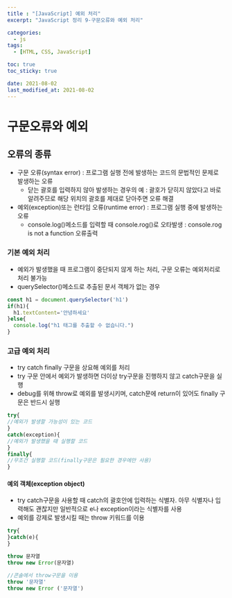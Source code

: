 ```yaml
---
title : "[JavaScript] 예외 처리"
excerpt: "JavaScript 정리 9-구문오류와 예외 처리"

categories:
  - js
tags:
  - [HTML, CSS, JavaScript]

toc: true
toc_sticky: true

date: 2021-08-02
last_modified_at: 2021-08-02
---
```

# 구문오류와 예외

## 오류의 종류
- 구문 오류(syntax error) : 프로그램 실행 전에 발생하는 코드의 문법적인 문제로 발생하는 오류
  - 닫는 괄호를 입력하지 않아 발생하는 경우의 예 : 괄호가 닫히지 않았다고 바로 알려주므로 해당 위치의 괄호를 제대로 닫아주면 오류 해결
- 예외(exception)또는 런타임 오류(runtime error) : 프로그램 실행 중에 발생하는 오류
  - console.log()메소드를 입력할 때 console.rog()로 오타발생 : console.rog is not a function 오류출력

### 기본 예외 처리
- 예외가 발생했을 때 프로그램이 중단되지 않게 하는 처리, 구문 오류는 예외처리로 처리 불가능
- querySelector()메소드로 추출된 문서 객체가 없는 경우

```js
const h1 = document.querySelector('h1')
if(h1){
  h1.textContent='안녕하세요'
}else{
  console.log("h1 태그를 추출할 수 없습니다.")
}
```

### 고급 예외 처리
- try catch finally 구문을 상요해 예외를 처리
- try 구문 안에서 예외가 발생하면 더이상 try구문을 진행하지 않고 catch구문을 실행
- debug를 위해 throw로 예외를 발생시키며, catch문에 return이 있어도 finally 구문은 반드시 실행

```js
try{
//예외가 발생할 가능성이 있는 코드
}
catch(exception){
//예외가 발생했을 때 실행할 코드
}
finally{
//무조건 실행할 코드(finally구문은 필요한 경우에만 사용)
}
```

#### 예외 객체(exception object)
- try catch구문을 사용할 때 catch의 괄호안에 입력하는 식별자. 아무 식별자나 입력해도 괜찮지만 일반적으로 e나 exception이라는 식별자를 사용
- 예외를 강제로 발생시킬 때는 throw 키워드를 이용

```js
try{
}catch(e){
}

throw 문자열
throw new Error(문자열)

//콘솔에서 throw구문을 이용
throw '문자열'
throw new Error ('문자열')
```


